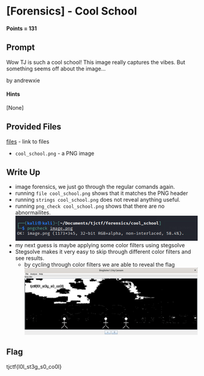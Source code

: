 # \[Forensics\] - Cool School

#### Points = 131

## Prompt

Wow TJ is such a cool school! This image really captures the vibes. But something seems off about the image...

by andrewxie

#### Hints
\[None\]

## Provided Files
[files](../../files/tjctf-2022/cool_school) - link to files

- `cool_school.png` - a PNG image

## Write Up

- image forensics, we just go through the regular comands again.
- running `file cool_school.png` shows that it matches the PNG header
- running `strings cool_school.png` does not reveal anything useful.
- running `png_check cool_school.png` shows that there are no abnormailites.
![pngcheck|500](../images/tjctf-2022/cool_pngcheck.png)
- my next guess is maybe applying some color filters using stegsolve
- Stegsolve makes it very easy to skip through different color filters and see results.
	- by cycling through color filters we are able to reveal the flag
![stegsolve|800](../images/tjctf-2022/cool_school.png)


## Flag

tjctf{l0l_st3g_s0_co0l}